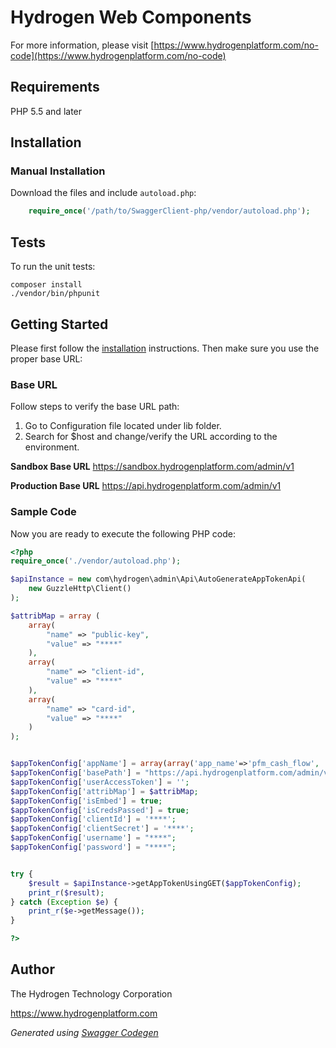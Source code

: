 # Hydrogen Web Components

For more information, please visit [https://www.hydrogenplatform.com/no-code](https://www.hydrogenplatform.com/no-code)

## Requirements
PHP 5.5 and later

## Installation

### Manual Installation

Download the files and include `autoload.php`:

```php
    require_once('/path/to/SwaggerClient-php/vendor/autoload.php');
```

## Tests

To run the unit tests:

```
composer install
./vendor/bin/phpunit
```

## Getting Started

Please first follow the [installation](#installation) instructions. Then make sure you use the proper base URL:

### Base URL
Follow steps to verify the base URL path:

1. Go to Configuration file located under lib folder.
2.  Search for $host and change/verify the URL according to the environment.

**Sandbox Base URL**
https://sandbox.hydrogenplatform.com/admin/v1

**Production Base URL**
https://api.hydrogenplatform.com/admin/v1

### Sample Code
Now you are ready to execute the following PHP code:

```php
<?php
require_once('./vendor/autoload.php');

$apiInstance = new com\hydrogen\admin\Api\AutoGenerateAppTokenApi(
    new GuzzleHttp\Client()
);

$attribMap = array (
    array(
        "name" => "public-key",
        "value" => "****"
    ),
    array(
        "name" => "client-id",
        "value" => "****"
    ),
    array(
        "name" => "card-id",
        "value" => "****"
    )
);


$appTokenConfig['appName'] = array(array('app_name'=>'pfm_cash_flow', 'auth_type'=>'password_credentials'))
$appTokenConfig['basePath'] = "https://api.hydrogenplatform.com/admin/v1";
$appTokenConfig['userAccessToken'] = '';
$appTokenConfig['attribMap'] = $attribMap;
$appTokenConfig['isEmbed'] = true;
$appTokenConfig['isCredsPassed'] = true;
$appTokenConfig['clientId'] = '****';
$appTokenConfig['clientSecret'] = '****';
$appTokenConfig['username'] = "****";
$appTokenConfig['password'] = "****";


try {
    $result = $apiInstance->getAppTokenUsingGET($appTokenConfig);
    print_r($result);
} catch (Exception $e) {
    print_r($e->getMessage());
}

?>
```

## Author
The Hydrogen Technology Corporation

https://www.hydrogenplatform.com

*Generated using [Swagger Codegen](https://github.com/swagger-api/swagger-codegen)*
